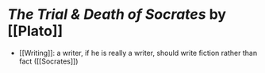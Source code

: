 
# *The Trial & Death of Socrates* by [[Plato]]
* [[Writing]]: a writer, if he is really a writer, should write fiction rather than fact ([[Socrates]])

